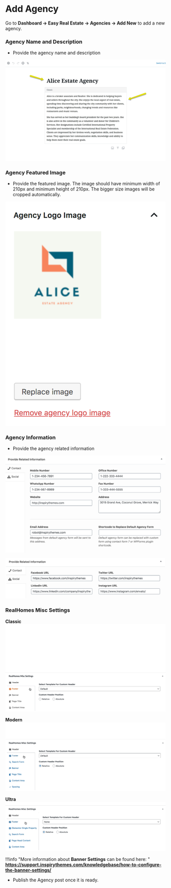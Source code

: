 # Add Agency

Go to **Dashboard → Easy Real Estate → Agencies → Add New** to add a new agency.

### Agency Name and Description

- Provide the agency name and description

![Agency Name](images/add-content/add-agency-title-description.png)

### Agency Featured Image

-  Provide the featured image. The image should have minimum width of 210px and minimum height of 210px. The bigger size images will be cropped automatically. 

![Agency Picture](images/add-content/agency-logo-image-gutenberg.png)

### Agency Information

- Provide the agency related information

![Agency Contact Information](images/add-content/agency-information.png)

![Agency Social Information](images/add-content/agency-information-2.png)

### **RealHomes Misc Settings**

**Classic**
![RealHomes Misc Settings - Classic](images/create-pages/banner-spacing-classic.gif)

**Modern**
![RealHomes Misc Settings - Modern](images/create-pages/modern-banner-spacing-full.gif)

**Ultra**
![RealHomes Misc Settings - Ultra](images/create-pages/ultra-banner-spacing-full.gif)

!!!info "More information about **Banner Settings** can be found here: "
    **https://support.inspirythemes.com/knowledgebase/how-to-configure-the-banner-settings/**

- Publish the Agency post once it is ready.